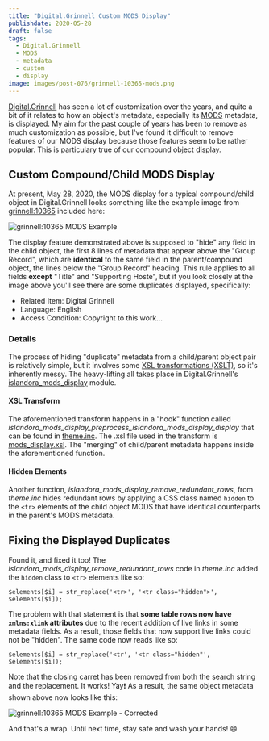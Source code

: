 ```yaml
---
title: "Digital.Grinnell Custom MODS Display"
publishdate: 2020-05-28
draft: false
tags:
  - Digital.Grinnell
  - MODS
  - metadata
  - custom
  - display
image: images/post-076/grinnell-10365-mods.png
---
```


[Digital.Grinnell](https://digital.grinnell.edu) has seen a lot of customization over the years, and quite a bit of it relates to how an object's metadata, especially its [MODS](http://www.loc.gov/standards/mods/) metadata, is displayed. My aim for the past couple of years has been to remove as much customization as possible, but I've found it difficult to remove features of our MODS display because those features seem to be rather popular. This is particulary true of our compound object display.

## Custom Compound/Child MODS Display

At present, May 28, 2020, the MODS display for a typical compound/child object in Digital.Grinnell looks something like the example image from [grinnell:10365](https://digital.grinnell.edu/islandora/object/grinnell:10365) included here:

![grinnell:10365 MODS Example](/images/post-076/grinnell-10365-mods.png "Sample MODS Display")

The display feature demonstrated above is supposed to "hide" any field in the child object, the first 8 lines of metadata that appear above the "Group Record", which are __identical__ to the same field in the parent/compound object, the lines below the "Group Record" heading.  This rule applies to all fields **except** "Title" and "Supporting Hoste", but if you look closely at the image above you'll see there are some duplicates displayed, specifically:

  - Related Item: Digital Grinnell
  - Language: English
  - Access Condition: Copyright to this work...

### Details

The process of hiding "duplicate" metadata from a child/parent object pair is relatively simple, but it involves some [XSL transformations (XSLT)](https://en.wikipedia.org/wiki/XSLT), so it's inherently messy. The heavy-lifting all takes place in Digital.Grinnell's [islandora_mods_display](https://github.com/DigitalGrinnell/islandora_mods_display) module.

#### XSL Transform

The aforementioned transform happens in a "hook" function called _islandora\_mods\_display\_preprocess\_islandora\_mods\_display\_display_ that can be found in [theme.inc](https://github.com/DigitalGrinnell/islandora_mods_display/blob/master/theme/theme.inc). The .xsl file used in the transform is [mods_display.xsl](https://github.com/DigitalGrinnell/islandora_mods_display/blob/master/xsl/mods_display.xsl). The "merging" of child/parent metadata happens inside the aforementioned function.

#### Hidden Elements

Another function, _islandora\_mods\_display\_remove\_redundant\_rows_, from _theme.inc_ hides redundant rows by applying a CSS class named `hidden` to the `<tr>` elements of the child object MODS that have identical counterparts in the parent's MODS metadata.

## Fixing the Displayed Duplicates

Found it, and fixed it too! The _islandora\_mods\_display\_remove\_redundant\_rows_ code in _theme.inc_ added the `hidden` class to `<tr>` elements like so:

```
$elements[$i] = str_replace('<tr>', '<tr class="hidden">', $elements[$i]);
```

The problem with that statement is that **some table rows now have `xmlns:xlink` attributes** due to the recent addition of live links in some metadata fields.  As a result, those fields that now support live links could not be "hidden".  The same code now reads like so:

```
$elements[$i] = str_replace('<tr', '<tr class="hidden"', $elements[$i]);
```

Note that the closing carret has been removed from both the search string and the replacement.  It works!  Yay:exclamation:  As a result, the same object metadata shown above now looks like this:

![grinnell:10365 MODS Example - Corrected](/images/post-076/grinnell-10365-new-mods.png "Corrected MODS Display")


And that's a wrap.  Until next time, stay safe and wash your hands! :smile:

